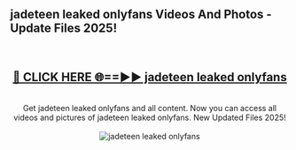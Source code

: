 <h2>jadeteen leaked onlyfans Videos And Photos - Update Files 2025!</h2>
<br>
<div align="center">
<h2><a href="https://top-ai-tools.click/QrbHav" rel="nofollow">🔴 CLICK HERE 🌐==►► jadeteen leaked onlyfans</a></h2>
<br>
Get jadeteen leaked onlyfans and all content. Now you can access all videos and pictures of jadeteen leaked onlyfans. New Updated Files 2025!
<br>
<br>
<a href="https://top-ai-tools.click/QrbHav" rel="nofollow" data-target="animated-image.originalLink"><img src="https://i.ibb.co.com/WyWwxjT/player-gif2.gif" alt="jadeteen leaked onlyfans" style="max-width: 100%; display: inline-block;" data-target="animated-image.originalImage"></a>
</div>
<br>